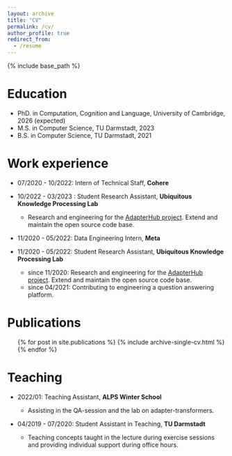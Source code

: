 ```yaml
---
layout: archive
title: "CV"
permalink: /cv/
author_profile: true
redirect_from:
  - /resume
---
```


{% include base_path %}

Education
======
* PhD. in Computation, Cognition and Language, University of Cambridge, 2026 (expected)
* M.S. in Computer Science, TU Darmstadt, 2023 
* B.S. in Computer Science, TU Darmstadt, 2021

Work experience
======
* 07/2020 - 10/2022: Intern of Technical Staff, <b> Cohere </b>

* 10/2022 - 03/2023 : Student Research Assistant, <b> Ubiquitous Knowledge Processing Lab </b>
  * Research and engineering for the [AdapterHub project](https://adapterhub.ml/). Extend and maintain the open source code base.

* 11/2020 - 05/2022: Data Engineering Intern, <b> Meta </b>
  

* 11/2020 - 05/2022: Student Research Assistant, <b> Ubiquitous Knowledge Processing Lab </b>
  * since 11/2020: Research and engineering for the [AdapterHub project](https://adapterhub.ml/). Extend and maintain the open source code base.
  * since 04/2021: Contributing to engineering a question answering platform.


Publications
======
  <ul>{% for post in site.publications %}
    {% include archive-single-cv.html %}
  {% endfor %}</ul>
  
Teaching
======
* 2022/01: Teaching Assistant, <b> ALPS Winter School</b>
  * Assisting in the QA-session and the lab on adapter-transformers.
  
* 04/2019 - 07/2020:  Student Assistant in Teaching, <b> TU Darmstadt</b>
  * Teaching concepts taught in the lecture during exercise sessions and providing individual support during office hours.